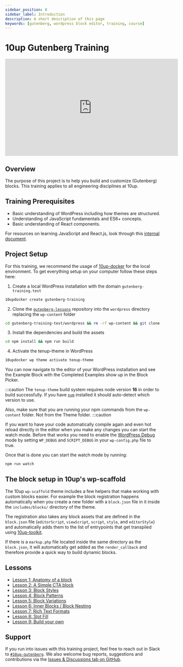 ```yaml
---
sidebar_position: 0
sidebar_label: Introduction
description: A short description of this page
keywords: [gutenberg, wordpress block editor, training, course]
---
```


# 10up Gutenberg Training

<iframe width="560" height="315" src="https://www.youtube.com/embed/UjaheV-jY00" title="YouTube video player" frameBorder="0" allow="accelerometer; autoplay; clipboard-write; encrypted-media; gyroscope; picture-in-picture; fullscreen" allowFullScreen></iframe>

## Overview

The purpose of this project is to help you build and customize (Gutenberg) blocks. This training applies to all engineering disciplines at 10up.

## Training Prerequisites

* Basic understanding of WordPress including how themes are structured.
* Understanding of JavaScript fundamentals and ES6+ concepts.
* Basic understanding of React components.

For resources on learning JavaScript and React.js, look through this [internal document](https://internal.10up.com/docs/javascript-tutorials/).

## Project Setup

For this training, we recommend the usage of [10up-docker](https://github.com/10up/wp-local-docker-v2) for the local environment. To get everything setup on your computer follow these steps here:

1. Create a local WordPress installation with the domain `gutenberg-training.test`

```bash
10updocker create gutenberg-training
```

2. Clone the [`gutenberg-lessons`](https://github.com/10up/gutenberg-lessons) repository into the `wordpress` directory replacing the `wp-content` folder

```bash
cd gutenberg-training-test/wordpress && rm -rf wp-content && git clone git@github.com:10up/gutenberg-lessons.git wp-content
```

3. Install the dependencies and build the assets

```bash
cd npm install && npm run build
```

4. Activate the tenup-theme in WordPress

```bash
10updocker wp theme activate tenup-theme
```

You can now navigate to the editor of your WordPress installation and see the Example Block with the Completed Examples show up in the Block Picker.

:::caution
The `tenup-theme` build system requires node version **16** in order to build successfully. If you have [`nvm`](https://github.com/nvm-sh/nvm) installed it should auto-detect which version to use.

Also, make sure that you are running your npm commands from the `wp-content` folder. Not from the Theme folder.
:::caution

If you want to have your code automatically compile again and even hot reload directly in the editor when you make any changes you can start the watch mode. Before that works you need to enable the [WordPress Debug](https://wordpress.org/support/article/debugging-in-wordpress/) mode by setting `WP_DEBUG` and `SCRIPT_DEBUG` in your `wp-config.php` file to true.

Once that is done you can start the watch mode by running:

```bash
npm run watch
```

## The block setup in 10up's wp-scaffold

The 10up `wp-scaffold` theme includes a few helpers that make working with custom blocks easier. For example the block registration happens automatically when you create a new folder with a `block.json` file in it inside the `includes/blocks/` directory of the theme.

The registration also takes any block assets that are defined in the `block.json` file (`editorScript`, `viewScript`, `script`, `style`, and `editorStyle`) and automatically adds them to the list of entrypoints that get transpiled using [10up-toolkit](https://www.npmjs.com/package/10up-toolkit).

If there is a `markup.php` file located inside the same directory as the `block.json`, it will automatically get added as the `render_callback` and therefore provide a quick way to build dynamic blocks.

## Lessons

* [Lesson 1: Anatomy of a block](./01-overview.md)
* [Lesson 2: A Simple CTA block](./02-cta-lesson.md)
* [Lesson 3: Block Styles](./03-styles.md)
* [Lesson 4: Block Patterns](./04-patterns.md)
* [Lesson 5: Block Variations](./05-variations.md)
* [Lesson 6: Inner Blocks / Block Nesting](./06-inner-blocks.md)
* [Lesson 7: Rich Text Formats](./07-rich-text-formats.md)
* [Lesson 8: Slot Fill](./08-slot-fill.md)
* [Lesson 9: Build your own](./09-build-your-own.md)

## Support

If you run into issues with this training project, feel free to reach out in Slack to [`#10up-gutenberg`](https://10up.slack.com/archives/C8Z3WMN1K). We also welcome bug reports, suggestions and contributions via the [Issues & Discussions tab on GitHub](https://github.com/10up/gutenberg-best-practices/issues).
